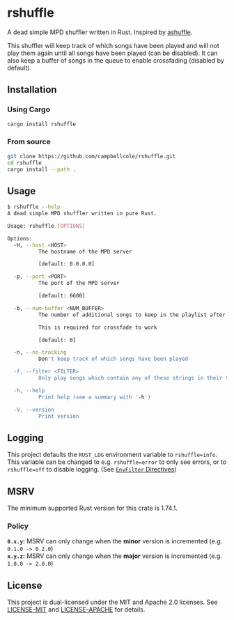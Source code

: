# rshuffle

A dead simple MPD shuffler written in Rust. Inspired by [ashuffle](https://github.com/joshkunz/ashuffle).

This shuffler will keep track of which songs have been played and will not play them again until all songs have been played (can be disabled).
It can also keep a buffer of songs in the queue to enable crossfading (disabled by default).

## Installation

### Using Cargo

```sh
cargo install rshuffle
```

### From source

```sh
git clone https://github.com/campbellcole/rshuffle.git
cd rshuffle
cargo install --path .
```

## Usage

```sh
$ rshuffle --help
A dead simple MPD shuffler written in pure Rust.

Usage: rshuffle [OPTIONS]

Options:
  -H, --host <HOST>
          The hostname of the MPD server

          [default: 0.0.0.0]

  -p, --port <PORT>
          The port of the MPD server

          [default: 6600]

  -b, --num-buffer <NUM_BUFFER>
          The number of additional songs to keep in the playlist after the current song

          This is required for crossfade to work

          [default: 0]

  -n, --no-tracking
          Don't keep track of which songs have been played

  -f, --filter <FILTER>
          Only play songs which contain any of these strings in their titles. Can be specified multiple times

  -h, --help
          Print help (see a summary with '-h')

  -V, --version
          Print version
```

## Logging

This project defaults the `RUST_LOG` environment variable to `rshuffle=info`. This variable can be changed to e.g. `rshuffle=error` to only see errors, or to `rshuffle=off` to disable logging. (See [`EnvFilter` Directives](https://docs.rs/tracing-subscriber/latest/tracing_subscriber/filter/struct.EnvFilter.html#directives))

## MSRV

The minimum supported Rust version for this crate is 1.74.1.

### Policy

**`0.x.y`:** MSRV can only change when the **minor** version is incremented (e.g. `0.1.0 -> 0.2.0`)
<br />
**`x.y.z`:** MSRV can only change when the **major** version is incremented (e.g. `1.0.0 -> 2.0.0`)

## License

This project is dual-licensed under the MIT and Apache 2.0 licenses. See [LICENSE-MIT](LICENSE-MIT) and [LICENSE-APACHE](LICENSE-APACHE) for details.
